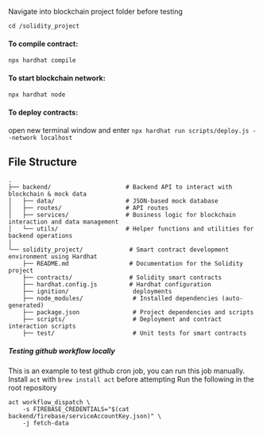 
Navigate into blockchain project folder before testing

``` cd /solidity_project ```

#### To compile contract:
`` npx hardhat compile ``

#### To start blockchain network:
`` npx hardhat node ``

#### To deploy contracts:
open new terminal window and enter ``npx hardhat run scripts/deploy.js --network localhost`` 

## File Structure

```
.
├── backend/                     # Backend API to interact with blockchain & mock data
│   ├── data/                    # JSON-based mock database 
│   ├── routes/                  # API routes 
│   ├── services/                # Business logic for blockchain interaction and data management
│   └── utils/                   # Helper functions and utilities for backend operations
│
└── solidity_project/             # Smart contract development environment using Hardhat
    ├── README.md                 # Documentation for the Solidity project
    ├── contracts/                # Solidity smart contracts 
    ├── hardhat.config.js         # Hardhat configuration 
    ├── ignition/                  deployments
    ├── node_modules/              # Installed dependencies (auto-generated)
    ├── package.json               # Project dependencies and scripts
    ├── scripts/                   # Deployment and contract interaction scripts
    ├── test/                      # Unit tests for smart contracts
```

##### Testing github workflow locally
This is an example to test github cron job, you can run this job manually.
Install `act` with `brew install act` before attempting
Run the following in the root repository
```
act workflow_dispatch \
    -s FIREBASE_CREDENTIALS="$(cat backend/firebase/serviceAccountKey.json)" \
    -j fetch-data

```
